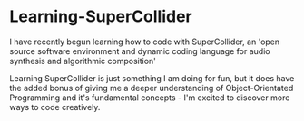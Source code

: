 # Learning-SuperCollider

I have recently begun learning how to code with SuperCollider, an 'open source software environment and dynamic coding language for audio synthesis and algorithmic composition'

Learning SuperCollider is just something I am doing for fun, but it does have the added bonus of giving me a deeper understanding of Object-Orientated Programming and it's fundamental concepts - I'm excited to discover more ways to code creatively. 
